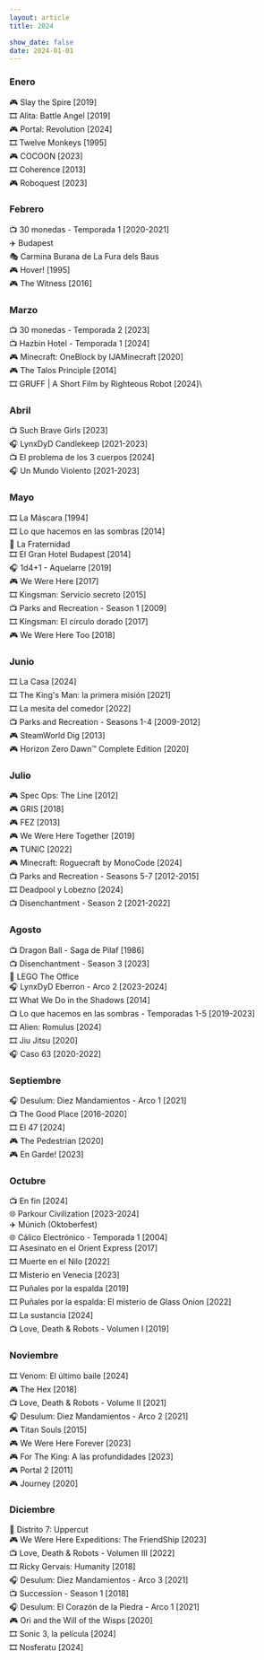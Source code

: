```yaml
---
layout: article
title: 2024

show_date: false
date: 2024-01-01
---
```


### Enero
🎮 Slay the Spire [2019]\
🎞️ Alita: Battle Angel [2019]\
🎮 Portal: Revolution [2024]\
🎞️ Twelve Monkeys [1995]\
🎮 COCOON [2023]\
🎞️ Coherence [2013]\
🎮 Roboquest [2023]

### Febrero
📺 30 monedas - Temporada 1 [2020-2021]\
✈️ Budapest\
🎭 Carmina Burana de La Fura dels Baus\
🎮 Hover! [1995]\
🎮 The Witness [2016]

### Marzo
📺 30 monedas - Temporada 2 [2023]\
📺 Hazbin Hotel - Temporada 1 [2024]\
🎮 Minecraft: OneBlock by IJAMinecraft [2020]\
🎮 The Talos Principle [2014]\
🎞️ GRUFF | A Short Film by Righteous Robot [2024]\

### Abril
📺 Such Brave Girls [2023]\
🎧 LynxDyD Candlekeep [2021-2023]\
📺 El problema de los 3 cuerpos [2024]\
🎧 Un Mundo Violento [2021-2023]

### Mayo
🎞️ La Máscara [1994]\
🎞️ Lo que hacemos en las sombras [2014]\
🚪 La Fraternidad\
🎞️ El Gran Hotel Budapest [2014]\
🎧 1d4+1 - Aquelarre [2019]\
🎮 We Were Here [2017]\
🎞️ Kingsman: Servicio secreto [2015]\
📺 Parks and Recreation - Season 1 [2009]\
🎞️ Kingsman: El círculo dorado [2017]\
🎮 We Were Here Too [2018]

### Junio
🎞️ La Casa [2024]\
🎞️ The King's Man: la primera misión [2021]\
🎞️ La mesita del comedor [2022]\
📺 Parks and Recreation - Seasons 1-4 [2009-2012]\
🎮 SteamWorld Dig [2013]\
🎮 Horizon Zero Dawn™ Complete Edition [2020]

### Julio
🎮 Spec Ops: The Line [2012]\
🎮 GRIS [2018]\
🎮 FEZ [2013]\
🎮 We Were Here Together [2019]\
🎮 TUNIC [2022]\
🎮 Minecraft: Roguecraft by MonoCode [2024]\
📺 Parks and Recreation - Seasons 5-7 [2012-2015]\
🎞️ Deadpool y Lobezno [2024]\
📺 Disenchantment - Season 2 [2021-2022]

### Agosto
📺 Dragon Ball - Saga de Pilaf [1986]\
📺 Disenchantment - Season 3 [2023]\
🧩 LEGO The Office\
🎧 LynxDyD Eberron - Arco 2 [2023-2024]\
🎞️ What We Do in the Shadows [2014]\
📺 Lo que hacemos en las sombras - Temporadas 1-5 [2019-2023]\
🎞️ Alien: Romulus [2024]\
🎞️ Jiu Jitsu [2020]\
🎧 Caso 63 [2020-2022]

### Septiembre
🎧 Desulum: Diez Mandamientos - Arco 1 [2021]\
📺 The Good Place [2016-2020]\
🎞️ El 47 [2024]\
🎮 The Pedestrian [2020]\
🎮 En Garde! [2023]
	
### Octubre
📺 En fin [2024]\
🌐 Parkour Civilization [2023-2024]\
✈️ Múnich (Oktoberfest)\
🌐 Cálico Electrónico -  Temporada 1 [2004]\
🎞️ Asesinato en el Orient Express [2017]\
🎞️ Muerte en el Nilo [2022]\
🎞️ Misterio en Venecia [2023]\
🎞️ Puñales por la espalda [2019]\
🎞️ Puñales por la espalda: El misterio de Glass Onion [2022]\
🎞️ La sustancia [2024]\
📺 Love, Death & Robots - Volumen I [2019]

### Noviembre
🎞️ Venom: El último baile [2024]\
🎮 The Hex [2018]\
📺 Love, Death & Robots - Volume II [2021]\
🎧 Desulum: Diez Mandamientos - Arco 2 [2021]\
🎮 Titan Souls [2015]\
🎮 We Were Here Forever [2023]\
🎮 For The King: A las profundidades [2023]\
🎮 Portal 2 [2011]\
🎮 Journey [2020]

### Diciembre
🚪 Distrito 7: Uppercut\
🎮 We Were Here Expeditions: The FriendShip [2023]\
📺 Love, Death & Robots - Volumen III [2022]\
🎞️ Ricky Gervais: Humanity [2018]\
🎧 Desulum: Diez Mandamientos - Arco 3 [2021]\
📺 Succession - Season 1 [2018]\
🎧 Desulum: El Corazón de la Piedra - Arco 1 [2021]\
🎮 Ori and the Will of the Wisps [2020]\
🎞️ Sonic 3, la película [2024]\
🎞️ Nosferatu [2024]
